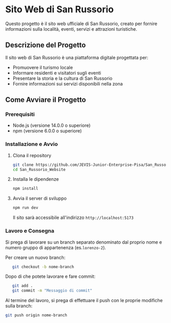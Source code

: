 # Sito Web di San Russorio

Questo progetto è il sito web ufficiale di San Russorio, creato per fornire informazioni sulla località, eventi, servizi e attrazioni turistiche.

## Descrizione del Progetto

Il sito web di San Russorio è una piattaforma digitale progettata per:

- Promuovere il turismo locale
- Informare residenti e visitatori sugli eventi
- Presentare la storia e la cultura di San Russorio
- Fornire informazioni sui servizi disponibili nella zona

## Come Avviare il Progetto

### Prerequisiti

- Node.js (versione 14.0.0 o superiore)
- npm (versione 6.0.0 o superiore)

### Installazione e Avvio

1. Clona il repository

   ```bash
   git clone https://github.com/JEVIS-Junior-Enterprise-Pisa/San_Russorio_Website.git
   cd San_Russorio_Website
   ```

2. Installa le dipendenze

   ```bash
   npm install
   ```

3. Avvia il server di sviluppo

   ```bash
   npm run dev
   ```

   Il sito sarà accessibile all'indirizzo `http://localhost:5173`

### Lavoro e Consegna

Si prega di lavorare su un branch separato denominato dal proprio nome e numero gruppo di appartenenza (es.`lorenzo-2`).

Per creare un nuovo branch:

```bash
   git checkout -b nome-branch
```

Dopo di che potete lavorare e fare commit:

```bash
   git add .
   git commit -m "Messaggio di commit"
```

Al termine del lavoro, si prega di effettuare il push con le proprie modifiche sulla branch:

```bash
git push origin nome-branch
```
